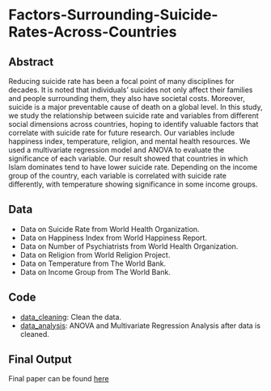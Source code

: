# Factors-Surrounding-Suicide-Rates-Across-Countries

## Abstract
Reducing suicide rate has been a focal point of many disciplines for decades. It is noted that individuals’ suicides not only affect their families and people surrounding them, they also have societal costs. Moreover, suicide is a major preventable cause of death on a global level. In this study, we study the relationship between suicide rate and variables from different social dimensions across countries, hoping to identify valuable factors that correlate with suicide rate for future research. Our variables include happiness index, temperature, religion, and mental health resources. We used a multivariate regression model and ANOVA to evaluate the significance of each variable. Our result showed that countries in which Islam dominates tend to have lower suicide rate. Depending on the income group of the country, each variable is correlated with suicide rate differently, with temperature showing significance in some income groups.

## Data
* Data on Suicide Rate from World Health Organization.
* Data on Happiness Index from World Happiness Report.
* Data on Number of Psychiatrists from World Health Organization.
* Data on Religion from World Religion Project.
* Data on Temperature from The World Bank.
* Data on Income Group from The World Bank.

## Code
* [data_cleaning](https://github.com/ridhika123/Factors-Surrounding-Suicide-Rates-Across-Countries/blob/main/data_analysis.R): Clean the data.
* [data_analysis](https://github.com/ridhika123/Factors-Surrounding-Suicide-Rates-Across-Countries/blob/main/data_analysis.R): ANOVA and Multivariate Regression Analysis after data is cleaned. 

## Final Output
Final paper can be found [here](https://github.com/ridhika123/Factors-Surrounding-Suicide-Rates-Across-Countries/blob/main/Factors%20Surrounding%20Suicide%20Rates%20Across%20Countries.pdf)
